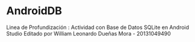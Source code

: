 # AndroidDB
Linea de Profundización : Actividad con Base de Datos SQLite en Android Studio
Editado por William Leonardo Dueñas Mora - 20131049490
